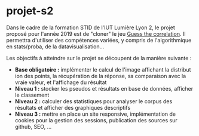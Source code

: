 # projet-s2

Dans le cadre de la formation STID de l'IUT Lumière Lyon 2, le projet proposé pour l'année 2019 est de "cloner" le jeu [Guess the correlation](http://guessthecorelation.com). Il permettra d'utiliser des compétences variées, y compris de l'algorithmique en stats/proba, de la datavisualisation...

Les objectifs à atteindre sur le projet se découpent de la manière suivante :
+ **Base obligatoire :** implémenter le calcul de l'image affichant la distribut ion des points, la récupération de la réponse, sa comparaison avec la vraie valeur, et l'affichage du résultat
+ **Niveau 1 :** stocker les pseudos et résultats en base de données, afficher le classement
+ **Niveau 2 :** calculer des statistiques pour analyser le corpus des résultats et afficher des graphiques descriptifs
+ **Niveau 3 :** mettre en place un site responsive, implémentation de cookies pour la gestion des sessions, publication des sources sur github, SEO, ...

